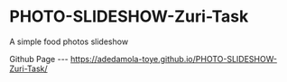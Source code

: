 # PHOTO-SLIDESHOW-Zuri-Task
A simple food photos slideshow

Github Page --- https://adedamola-toye.github.io/PHOTO-SLIDESHOW-Zuri-Task/
